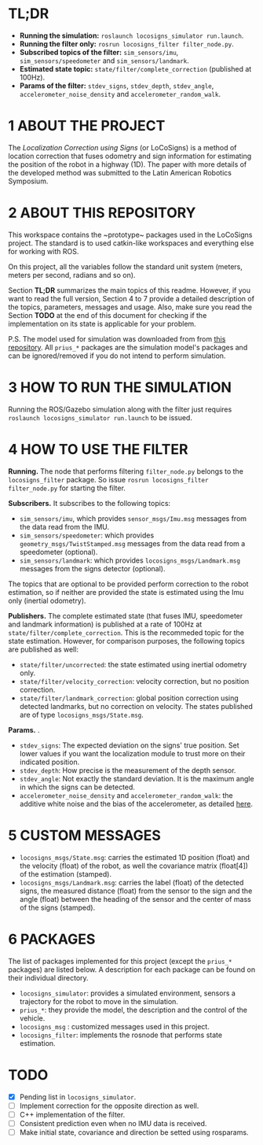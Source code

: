 TL;DR
======================
* __Running the simulation:__ `roslaunch locosigns_simulator run.launch`.
* __Running the filter only:__ `rosrun locosigns_filter filter_node.py`.
* __Subscribed topics of the filter:__ `sim_sensors/imu`, `sim_sensors/speedometer` and `sim_sensors/landmark`.
* __Estimated state topic:__ `state/filter/complete_correction` (published at 100Hz).
* __Params of the filter:__ `stdev_signs`, `stdev_depth`, `stdev_angle`, `accelerometer_noise_density` and `accelerometer_random_walk`.

1 ABOUT THE PROJECT
======================
The _Localization Correction using Signs_ (or LoCoSigns) is a method of location correction that fuses odometry and sign information for estimating the position of the robot in a highway (1D). The paper with more details of the developed method was submitted to the Latin American Robotics Symposium.

2 ABOUT THIS REPOSITORY
======================
This workspace contains the ~prototype~ packages used in the LoCoSigns project. The standard is to used catkin-like workspaces and everything else for working with ROS. 

On this project, all the variables follow the standard unit system (meters, meters per second, radians and so on).

Section __TL;DR__ summarizes the main topics of this readme. However, if you want to read the full version, Section 4 to 7 provide a detailed description of the topics, parameters, messages and usage. Also, make sure you read the Section __TODO__ at the end of this document for checking if the implementation on its state is applicable for your problem.

P.S. The model used for simulation was downloaded from from [this repository](https://github.com/osrf/car_demo). All `prius_*` packages are the simulation model's packages and can be ignored/removed if you do not intend to perform simulation.

3 HOW TO RUN THE SIMULATION
======================
Running the ROS/Gazebo simulation along with the filter just requires `roslaunch locosigns_simulator run.launch` to be issued.

4 HOW TO USE THE FILTER
======================
__Running.__ The node that performs filtering `filter_node.py` belongs to the `locosigns_filter` package. So issue `rosrun locosigns_filter filter_node.py` for starting the filter.

__Subscribers.__ It subscribes to the following topics:
* `sim_sensors/imu`, which provides `sensor_msgs/Imu.msg` messages from the data read from the IMU.
* `sim_sensors/speedometer`: which provides `geometry_msgs/TwistStamped.msg` messages from the data read from a speedometer (optional).
* `sim_sensors/landmark`: which provides `locosigns_msgs/Landmark.msg` messages from the signs detector (optional).

The topics that are optional to be provided perform correction to the robot estimation, so if neither are provided the state is estimated using the Imu only (inertial odometry).

__Publishers.__ The complete estimated state (that fuses IMU, speedometer and landmark information) is published at a rate of 100Hz at `state/filter/complete_correction`. This is the recommeded topic for the state estimation. However, for comparison purposes, the following topics  are published as well:
* `state/filter/uncorrected`: the state estimated using inertial odometry only.
* `state/filter/velocity_correction`: velocity correction, but no position correction.
* `state/filter/landmark_correction`: global position correction using detected landmarks, but no correction on velocity.
The states published are of type `locosigns_msgs/State.msg`.

__Params.__ .
* `stdev_signs`: The expected deviation on the signs' true position. Set lower values if you want the localization module to trust more on their indicated position.
* `stdev_depth`: How precise is the measurement of the depth sensor.
* `stdev_angle`: Not exactly the standard deviation. It is the maximum angle in which the signs can be detected.
* `accelerometer_noise_density` and `accelerometer_random_walk`: the additive white noise and the bias of the accelerometer, as detailed [here](https://github.com/ethz-asl/kalibr/wiki/IMU-Noise-Model).

5 CUSTOM MESSAGES
======================
* `locosigns_msgs/State.msg`: carries the estimated 1D position (float) and the velocity (float) of the robot, as well the covariance matrix (float[4]) of the estimation (stamped).
* `locosigns_msgs/Landmark.msg`: carries the label (float) of the detected signs, the measured distance (float) from the sensor to the sign and the angle (float) between the heading of the sensor and the center of mass of the signs (stamped). 

6 PACKAGES
======================
The list of packages implemented for this project (except the `prius_*` packages) are listed below. A description for each package can be found on their individual directory.
* `locosigns_simulator`: provides a simulated environment, sensors a trajectory for the robot
to move in the simulation.
* `prius_*`: they provide the model, the description and the control of the vehicle.
* `locosigns_msg` : customized messages used in this project.
* `locosigns_filter`: implements the rosnode that performs state estimation.

TODO
======================
- [X] Pending list in `locosigns_simulator`.
- [ ] Implement correction for the opposite direction as well.
- [ ] C++ implementation of the filter.
- [ ] Consistent prediction even when no IMU data is received.
- [ ] Make initial state, covariance and direction be setted using rosparams.
